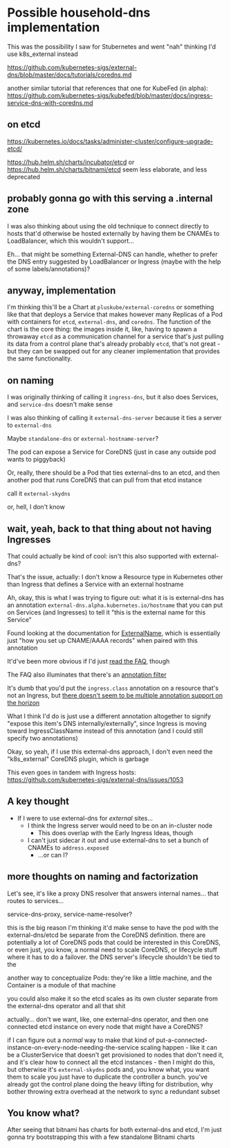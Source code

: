 # Possible household-dns implementation

This was the possibility I saw for Stubernetes and went "nah" thinking I'd use k8s_external instead

https://github.com/kubernetes-sigs/external-dns/blob/master/docs/tutorials/coredns.md

another similar tutorial that references that one for KubeFed (in alpha): https://github.com/kubernetes-sigs/kubefed/blob/master/docs/ingress-service-dns-with-coredns.md

## on etcd

https://kubernetes.io/docs/tasks/administer-cluster/configure-upgrade-etcd/

https://hub.helm.sh/charts/incubator/etcd or https://hub.helm.sh/charts/bitnami/etcd seem less elaborate, and less deprecated

## probably gonna go with this serving a .internal zone

I was also thinking about using the old technique to connect directly to hosts that'd otherwise be hosted externally by having them be CNAMEs to LoadBalancer, which this wouldn't support...

Eh... that might be something External-DNS can handle, whether to prefer the DNS entry suggested by LoadBalancer or Ingress (maybe with the help of some labels/annotations)?

## anyway, implementation

I'm thinking this'll be a Chart at `pluskube/external-coredns` or something like that that deploys a Service that makes however many Replicas of a Pod with containers for `etcd`, `external-dns`, and `coredns`. The function of the chart is the core thing: the images inside it, like, having to spawn a throwaway `etcd` as a communication channel for a service that's just pulling its data from a control plane that's already probably `etcd`, that's not great - but they can be swapped out for any cleaner implementation that provides the same functionality.

## on naming

I was originally thinking of calling it `ingress-dns`, but it also does Services, and `service-dns` doesn't make sense

I was also thinking of calling it `external-dns-server` because it ties a server to `external-dns`

Maybe `standalone-dns` or `external-hostname-server`?

The pod can expose a Service for CoreDNS (just in case any outside pod wants to piggyback)

Or, really, there should be a Pod that ties external-dns to an etcd, and then another pod that runs CoreDNS that can pull from that etcd instance

call it `external-skydns`

or, hell, I don't know

## wait, yeah, back to that thing about not having Ingresses

That could actually be kind of cool: isn't this also supported with external-dns?

That's the issue, actually: I don't know a Resource type in Kubernetes other than Ingress that defines a Service with an external hostname

Ah, okay, this is what I was trying to figure out: what it is is external-dns has an annotation `external-dns.alpha.kubernetes.io/hostname` that you can put on Services (and Ingresses) to tell it "this is the external name for this Service"

Found looking at the documentation for [ExternalName][], which is essentially just "how you set up CNAME/AAAA records" when paired with this annotation

[ExternalName]: https://github.com/kubernetes-sigs/external-dns/blob/master/docs/tutorials/externalname.md

It'd've been more obvious if I'd just [read the FAQ](https://github.com/kubernetes-sigs/external-dns/blob/master/docs/faq.md#how-do-i-specify-a-dns-name-for-my-kubernetes-objects), though

The FAQ also illuminates that there's an [annotation filter](https://github.com/kubernetes-sigs/external-dns/blob/master/docs/faq.md#running-an-internal-and-external-dns-service)

It's dumb that you'd put the `ingress.class` annotation on a resource that's not an Ingress, but [there doesn't seem to be multiple annotation support on the horizon](https://github.com/kubernetes-sigs/external-dns/issues/709)

What I think I'd do is just use a different annotation altogether to signify "expose this item's DNS internally/externally", since Ingress is moving toward IngressClassName instead of this annotation (and I could still specify two annotations)

Okay, so yeah, if I use this external-dns approach, I don't even need the "k8s_external" CoreDNS plugin, which is garbage

This even goes in tandem with Ingress hosts: https://github.com/kubernetes-sigs/external-dns/issues/1053

## A key thought

- If I were to use external-dns for *external* sites...
  - I think the Ingress server would need to be on an in-cluster node
    - This does overlap with the Early Ingress Ideas, though
  - I can't just sidecar it out and use external-dns to set a bunch of CNAMEs to `address.exposed`
    - ...or can I?

## more thoughts on naming and factorization

Let's see, it's like a proxy DNS resolver that answers internal names... that routes to services...

service-dns-proxy, service-name-resolver?

this is the big reason I'm thinking it'd make sense to have the pod with the external-dns/etcd be separate from the CoreDNS definition. there are potentially a lot of CoreDNS pods that could be interested in this CoreDNS, or even just, you know, a normal need to scale CoreDNS, or lifecycle stuff where it has to do a failover. the DNS server's lifecycle shouldn't be tied to the

another way to conceptualize Pods: they're like a little machine, and the Container is a module of that machine

you could also make it so the etcd scales as its own cluster separate from the external-dns operator and all that shit

actually... don't we want, like, one external-dns operator, and then one connected etcd instance on every node that might have a CoreDNS?

if I can figure out a *normal* way to make that kind of put-a-connected-instance-on-every-node-needing-the-service scaling happen - like it can be a ClusterService that doesn't get provisioned to nodes that don't need it, and it's clear how to connect all the etcd instances - then I might do this, but otherwise it's `external-skydns` pods and, you know what, you want them to scale you just have to duplicate the controller a bunch. you've already got the control plane doing the heavy lifting for distribution, why bother throwing extra overhead at the network to sync a redundant subset

## You know what?

After seeing that bitnami has charts for both external-dns and etcd, I'm just gonna try bootstrapping this with a few standalone Bitnami charts
